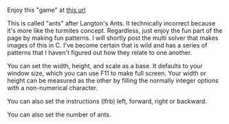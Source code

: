 
Enjoy this "game" at [this url](https://protothor.github.io/ants/ "https://protothor.github.io/ants/")

This is called "ants" after Langton's Ants. It technically incorrect because it's more like the turmites concept. Regardless, just enjoy the fun part of the page by making fun patterns. I will shortly post the multi solver that makes images of this in C. I've become certain that is wild and has a series of patterns that I haven't figured out how they relate to one another.

You can set the width, height, and scale as a base. It defaults to your window size, which you can use F11 to make full screen. Your width or height can be measured as the other by filling the normally integer options with a non-numerical character.

You can also set the instructions (lfrb) left, forward, right or backward.

You can also set the number of ants.

